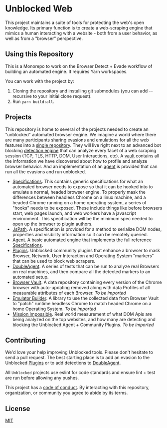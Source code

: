 # Unblocked Web

This project maintains a suite of tools for protecting the web's open knowledge. Its primary function is to create a web-scraping engine that mimics a human interacting with a website - both from a user behavior, as well as from a "browser" perspective.

## Using this Repository

This is a Monorepo to work on the Browser Detect + Evade workflow of building an automated engine. It requires Yarn workspaces. 

You can work with the project by:
1. Cloning the repository and installing git submodules (you can add --recursive to your initial clone request).
2. Run `yarn build:all`.

## Projects

This repository is home to several of the projects needed to create an "unblocked" automated browser engine. We imagine a world where there are many participants sharing evasions and emulations for all the web features into a [single repository][agent]. They will live right next to an advanced bot blocking [detection engine][double-agent] that can analyze every facet of a web scraping session (TCP, TLS, HTTP, DOM, User Interactions, etc). A [vault][vault] contains all the information we have discovered about how to profile and analyze browser behavior. And an implementation of an [agent][agent] is provided that can run all the evasions and run unblocked.

- [Specifications][spec]. This contains generic specifications for what an automated browser needs to expose so that it can be hooked into to emulate a normal, headed browser engine. To properly mask the differences between headless Chrome on a linux machine, and a headed Chrome running on a home operating system, a series of "hooks" needs to be exposed. These include things like before browsers start, web pages launch, and web workers have a javascript environment. This specification will be the minimum spec needed to open up the browser to plugin authors.
- [JsPath][jspath]. A specification is provided for a method to serialize DOM nodes, properties and visibility information so it can be remotely queried.
- [Agent][agent]. A basic automated engine that implements the full reference [Specifications][spec].
- [Plugins](./plugins). Unblocked community plugins that enhance a browser to mask Browser, Network, User Interaction and Operating System "markers" that can be used to block web scrapers.
- [DoubleAgent][double-agent]. A series of tests that can be run to analyze real Browsers on real machines, and then compare all the detected markers to an automated setup.
- [Browser Vault][vault]. A data repository containing every version of the Chrome browser with auto-updating removed along with data Profiles of all measurable attributes of each Browser. _To be imported_
- [Emulator Builder](./emulator-builder). A library to use the collected data from Browser Vault to "patch" runtime headless Chrome to match headed Chrome on a home Operating System. _To be imported_
- [Mission Impossible](./mission-impossible). Real world measurement of what DOM Apis are being analyzed on the top websites, and how many are detecting and blocking the Unblocked Agent + Community Plugins. _To be imported_

## Contributing

We'd love your help improving Unblocked tools. Please don't hesitate to send a pull request. The best starting place is to add an evasion to the Unblocked [Plugins](./plugins) or to add detections to [DoubleAgent][double-agent].

All `Unblocked` projects use eslint for code standards and ensure lint + test are run before allowing any pushes. 

This project has a [code of conduct](CODE_OF_CONDUCT.md). By interacting with this repository, organization, or community you agree to abide by its terms.


## License

[MIT](LICENSE.md)

[agent]: https://github.com/unblocked-web/agent
[double-agent]: https://github.com/unblocked-web/double-agent
[spec]: https://github.com/unblocked-web/specifications
[jspath]: https://github.com/unblocked-web/jspath
[vault]: https://github.com/ulixee/chrome-versions
